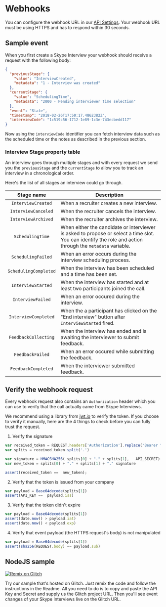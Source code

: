 # Webhooks

You can configure the webhook URL in our [API Settings](https://interviews.skype.com/api/get-started). Your webhook URL must be using HTTPS and has to respond within 30 seconds.

## Sample event

When you first create a Skype Interview your webhook should receive a request with the following body:

```json
{
  "previousStage": {
    "value": "InterviewCreated",
    "metadata": "1 - Interview was created"
  },
  "currentStage": {
    "value": "SchedulingTime",
    "metadata": "2000 - Pending interviewer time selection"
  },
  "event": "State",
  "timestamp": "2018-02-26T17:50:17.4862382Z",
  "interviewCode": "1c519c56-1712-1e89-1c3e-743ecbedd117"
}
```

Now using the `interviewCode` identifier you can fetch interview data such as the scheduled time or the notes as described in the previous section.

### Interview Stage property table
An interview goes through multiple stages and with every request we send you the `previousStage` and the `currentStage` to allow you to track an interview in a chronological order.

Here's the list of all stages an interview could go through.

|Stage name|Description|
|:-:|-|
|`InterviewCreated`|When a recruiter creates a new interview.|
|`InterviewCanceled`|When the recruiter cancels the interview.|
|`InterviewArchived`|When the recruiter archives the interview.|
|`SchedulingTime`|When either the candidate or interviewer is asked to propose or select a time slot. You can identify the role and action through the `metadata` variable.|
|`SchedulingFailed`|When an error occurs during the interview scheduling process.|
|`SchedulingCompleted`|When the interview has been scheduled and a time has been set.|
|`InterviewStarted`|When the interview has started and at least two participants joined the call.|
|`InterviewFailed`|When an error occured during the interview.|
|`InterviewCompleted`|When the a participant has clicked on the "End interview" button after `InterviewStarted` fired.|
|`FeedbackCollecting`|When the interview has ended and is awaiting the interviewer to submit feedback.|
|`FeedbackFailed`|When an error occured while submitting the feedback.|
|`FeedbackCompleted`|When the interviewer submitted feedback.|

## Verify the webhook request

Every webhook request also contains an `Authorization` header which you can use to verify that the call actually came from Skype Interviews. 

We recommend using a library from [jwt.io](https://jwt.io) to verify the token. If you choose to verify it manually, here are the 4 things to check before you can fully trust the request.

1. Verify the signature
```js
var received_token = REQUEST.headers['Authorization'].replace("Bearer ", "")
var splits = received_token.split('.')

var signature = HMACSHA256( splits[0] + "." + splits[1],   API_SECRET)
var new_token = splits[0] + "." + splits[1] + "." signature

assert(received_token ==  new_token);
```

2. Verify that the token is issued from your company
```js
var payload = Base64decode(splits[1])
assert(API_KEY ==  payload.iss)
```

3. Verify that the token didn't expire
```js
var payload = Base64decode(splits[1])
assert(date.now() > payload.iat)
assert(date.now() < payload.exp)
```

4. Verify that event payload (the HTTPS request's body) is not manipulated
```js
var payload = Base64decode(splits[1])
assert(sha256(REQUEST.body) == payload.sub)
```

## NodeJS sample
[![Remix on Glitch](assets/remix_button.svg)](https://glitch.com/edit/#!/skype-interviews-webhook-sample?path=README.md:1:0)

Try our sample that's hosted on Glitch. Just remix the code and follow the instructions in the Readme. All you need to do is to copy and paste the API Key and Secret and supply us the Glitch project URL. Then you'll see event changes of your Skype Interviews live on the Glitch URL.
